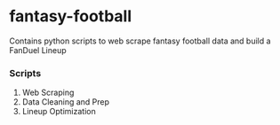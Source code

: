 # fantasy-football
Contains python scripts to web scrape fantasy football data and build a FanDuel Lineup

### Scripts
1. Web Scraping
2. Data Cleaning and Prep
3. Lineup Optimization
